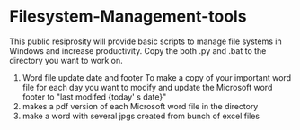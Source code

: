 # Filesystem-Management-tools
This public resiprosity will provide basic scripts to manage file systems in Windows and increase productivity. 
Copy the both .py and .bat to the directory you want to work on.
1. Word file update date and footer 
To make a copy of your important word file for each day you want to modify and update the Microsoft word footer to "last modifed {today' s date}"
2. makes a pdf version of each Microsoft word file in the directory
3. make a word with several jpgs created from bunch of excel files